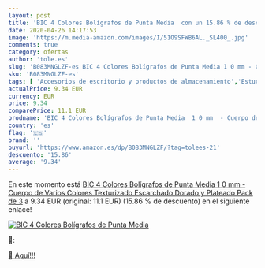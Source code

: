 ```yaml
---
layout: post
title: 'BIC 4 Colores Bolígrafos de Punta Media  con un 15.86 % de descuento'
date: 2020-04-26 14:17:53
image: 'https://m.media-amazon.com/images/I/51O9SFWB6AL._SL400_.jpg'
comments: true
category: ofertas
author: 'tole.es'
slug: 'B083MNGLZF-es BIC 4 Colores Bolígrafos de Punta Media 1 0 mm - Cuerpo de...'
sku: 'B083MNGLZF-es'
tags: [ 'Accesorios de escritorio y productos de almacenamiento','Estuches escolares','Herramientas de mano para jardinería','Jardinería','Jardín','Material de oficina','Materiales, organizadores y dispensadores de escritorio','Oficina y papelería','Tijeras de podar para jardinería','bolígrafos', ]
actualPrice: 9.34 EUR
currency: EUR
price: 9.34
comparePrice: 11.1 EUR
prodname: 'BIC 4 Colores Bolígrafos de Punta Media  1 0 mm  - Cuerpo de Varios Colores  Texturizado Escarchado Dorado y Plateado   Pack de 3'
country: 'es'
flag: '🇪🇸'
brand: ''
buyurl: 'https://www.amazon.es/dp/B083MNGLZF/?tag=tolees-21'
descuento: '15.86'
average: '9.34'
---
```


En este momento está [BIC 4 Colores Bolígrafos de Punta Media  1 0 mm  - Cuerpo de Varios Colores  Texturizado Escarchado Dorado y Plateado   Pack de 3](https://www.amazon.es/dp/B083MNGLZF/?tag=tolees-21) a 9.34 EUR (original: 11.1 EUR) (15.86 %  de descuento) en el siguiente enlace!

[![BIC 4 Colores Bolígrafos de Punta Media ](https://m.media-amazon.com/images/I/51O9SFWB6AL._SL400_.jpg)](https://www.amazon.es/dp/B083MNGLZF/?tag=tolees-21)

🔎:


[🛒 Aquí!!!](https://www.amazon.es/dp/B083MNGLZF/?tag=tolees-21)
